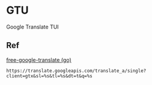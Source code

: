 # GTU

Google Translate TUI

## Ref

[free-google-translate (go)](https://github.com/turk/free-google-translate/blob/master/translator.go)
```
https://translate.googleapis.com/translate_a/single?client=gtx&sl=%s&tl=%s&dt=t&q=%s
```
